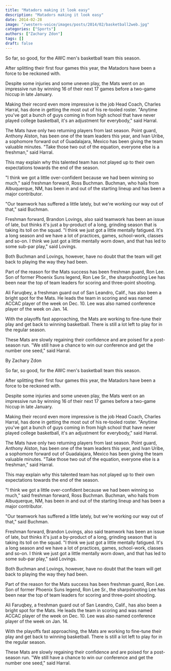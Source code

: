 ```yaml
---
title: "Matadors making it look easy"
description: "Matadors making it look easy"
date: 2014-02-28
image: "/western-voice/images/posts/2014/02/basketball2web.jpg"
categories: ["Sports"]
authors: ["Zachary Zdon"]
tags: []
draft: false
---
```

So far, so good, for the AWC men's basketball team this season.

After splitting their first four games this year, the Matadors have been a force to be reckoned with.

Despite some injuries and some uneven play, the Mats went on an impressive run by winning 16 of their next 17 games before a two-game hiccup in late January.

Making their record even more impressive is the job Head Coach, Charles Harral, has done in getting the most out of his re-tooled roster. "Anytime you've got a bunch of guys coming in from high school that have never played college basketball, it's an adjustment for everybody," said Harral.

The Mats have only two returning players from last season. Point guard, Anthony Alston, has been one of the team leaders this year, and Ivan Uribe, a sophomore forward out of Guadalajara, Mexico has been giving the team valuable minutes. "Take those two out of the equation, everyone else is a freshman," said Harral.

This may explain why this talented team has not played up to their own expectations towards the end of the season.

"I think we got a little over-confident because we had been winning so much," said freshman forward, Ross Buchman. Buchman, who hails from Albuquerque, NM, has been in and out of the starting lineup and has been a major contributor.

"Our teamwork has suffered a little lately, but we're working our way out of that," said Buchman.

Freshman forward, Brandon Lovings, also said teamwork has been an issue of late, but thinks it's just a by-product of a long, grinding season that is taking its toll on the squad. "I think we just got a little mentally fatigued. It's a long season and we have a lot of practices, games, school-work, classes and so-on. I think we just got a little mentally worn down, and that has led to some sub-par play," said Lovings.

Both Buchman and Lovings, however, have no doubt that the team will get back to playing the way they had been.

Part of the reason for the Mats success has been freshman guard, Ron Lee. Son of former Phoenix Suns legend, Ron Lee Sr., the sharpshooting Lee has been near the top of team leaders for scoring and three-point shooting.

Ali Faruqbey, a freshman guard out of San Leandro, Calif., has also been a bright spot for the Mats. He leads the team in scoring and was named ACCAC player of the week on Dec. 10. Lee was also named conference player of the week on Jan. 14.

With the playoffs fast approaching, the Mats are working to fine-tune their play and get back to winning basketball. There is still a lot left to play for in the regular season.

These Mats are slowly regaining their confidence and are poised for a post-season run. "We still have a chance to win our conference and get the number one seed," said Harral.

By Zachary Zdon

So far, so good, for the AWC men's basketball team this season.

After splitting their first four games this year, the Matadors have been a force to be reckoned with.

Despite some injuries and some uneven play, the Mats went on an impressive run by winning 16 of their next 17 games before a two-game hiccup in late January.

Making their record even more impressive is the job Head Coach, Charles Harral, has done in getting the most out of his re-tooled roster. "Anytime you've got a bunch of guys coming in from high school that have never played college basketball, it's an adjustment for everybody," said Harral.

The Mats have only two returning players from last season. Point guard, Anthony Alston, has been one of the team leaders this year, and Ivan Uribe, a sophomore forward out of Guadalajara, Mexico has been giving the team valuable minutes. "Take those two out of the equation, everyone else is a freshman," said Harral.

This may explain why this talented team has not played up to their own expectations towards the end of the season.

"I think we got a little over-confident because we had been winning so much," said freshman forward, Ross Buchman. Buchman, who hails from Albuquerque, NM, has been in and out of the starting lineup and has been a major contributor.

"Our teamwork has suffered a little lately, but we're working our way out of that," said Buchman.

Freshman forward, Brandon Lovings, also said teamwork has been an issue of late, but thinks it's just a by-product of a long, grinding season that is taking its toll on the squad. "I think we just got a little mentally fatigued. It's a long season and we have a lot of practices, games, school-work, classes and so-on. I think we just got a little mentally worn down, and that has led to some sub-par play," said Lovings.

Both Buchman and Lovings, however, have no doubt that the team will get back to playing the way they had been.

Part of the reason for the Mats success has been freshman guard, Ron Lee. Son of former Phoenix Suns legend, Ron Lee Sr., the sharpshooting Lee has been near the top of team leaders for scoring and three-point shooting.

Ali Faruqbey, a freshman guard out of San Leandro, Calif., has also been a bright spot for the Mats. He leads the team in scoring and was named ACCAC player of the week on Dec. 10. Lee was also named conference player of the week on Jan. 14.

With the playoffs fast approaching, the Mats are working to fine-tune their play and get back to winning basketball. There is still a lot left to play for in the regular season.

These Mats are slowly regaining their confidence and are poised for a post-season run. "We still have a chance to win our conference and get the number one seed," said Harral.